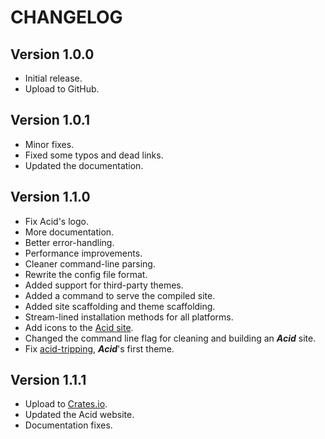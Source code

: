 # CHANGELOG

## Version 1.0.0

- Initial release.
- Upload to GitHub.

## Version 1.0.1

- Minor fixes.
- Fixed some typos and dead links.
- Updated the documentation.

## Version 1.1.0

- Fix Acid's logo.
- More documentation.
- Better error-handling.
- Performance improvements.
- Cleaner command-line parsing.
- Rewrite the config file format.
- Added support for third-party themes.
- Added a command to serve the compiled site.
- Added site scaffolding and theme scaffolding.
- Stream-lined installation methods for all platforms.
- Add icons to the [Acid site](https://blckunicorn.art/acid).
- Changed the command line flag for cleaning and building an ***Acid*** site.
- Fix [acid-tripping](https://github.com/iamtheblackunicorn/acid-tripping), ***Acid***'s first theme.

## Version 1.1.1

- Upload to [Crates.io](https://crates.io).
- Updated the Acid website.
- Documentation fixes.
